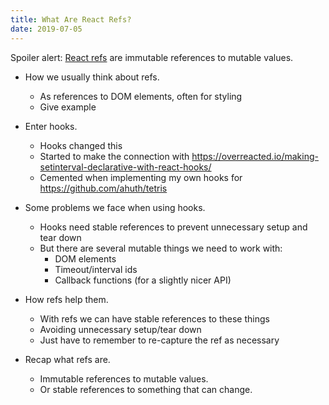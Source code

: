 ```yaml
---
title: What Are React Refs?
date: 2019-07-05
---
```


Spoiler alert: [React refs](https://reactjs.org/docs/refs-and-the-dom.html) are immutable references to mutable values.

- How we usually think about refs.
  - As references to DOM elements, often for styling
  - Give example

- Enter hooks.
  - Hooks changed this
  - Started to make the connection with https://overreacted.io/making-setinterval-declarative-with-react-hooks/
  - Cemented when implementing my own hooks for https://github.com/ahuth/tetris

- Some problems we face when using hooks.
  - Hooks need stable references to prevent unnecessary setup and tear down
  - But there are several mutable things we need to work with:
    - DOM elements
    - Timeout/interval ids
    - Callback functions (for a slightly nicer API)

- How refs help them.
  - With refs we can have stable references to these things
  - Avoiding unnecessary setup/tear down
  - Just have to remember to re-capture the ref as necessary

- Recap what refs are.
  - Immutable references to mutable values.
  - Or stable references to something that can change.
